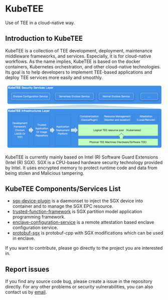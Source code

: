 # KubeTEE

Use of TEE in a cloud-native way.


## Introduction to KubeTEE
KubeTEE is a collection of TEE development, deployment, maintenance middleware frameworks,
and services. Especially, it is for cloud-native workflows.
As the name implies, KubeTEE is based on the docker containers, Kubernetes orchestration,
and other cloud-native technologies. Its goal is to help developers to implement TEE-based
applications and deploy TEE services more easily and smoothly.

![KubeTEE overview](https://github.com/SOFAEnclave/KubeTEE/blob/master/docs/kubetee.jpg)

KubeTEE is currently mainly based on Intel (R) Software Guard Extensions (Intel (R) SGX).
SGX is a CPU-based hardware security technology provided by Intel. It uses encrypted memory
to protect runtime code and data from being stolen and Malicious tampering.


## KubeTEE Components/Services List

- [sgx-device-plugin](https://github.com/AliyunContainerService/sgx-device-plugin) is a daemonset to inject the SGX device into container and to manage the SGX EPC resource.
- [trusted-function-framework](https://github.com/SOFAEnclave/trusted-function-framework) is SGX partition model application programming framework.
- [enclave-configuration-service](https://github.com/SOFAEnclave/enclave-configuration-service) is a remote attestation based enclave configuration service.
- [protobuf-sgx](https://github.com/SOFAEnclave/protobuf-sgx) is protobuf-cpp with SGX modifications which can be used in enclave.

If you want to contribute, please go directly to the project you are interested in.

## Report issues

If you find any source code bug, please create a issue in the repository directly.
For any other problems or security vulnerabilities, you can also contact us by [email](mailto:SOFAEnclaveSecurity@list.alibaba-inc.com).

